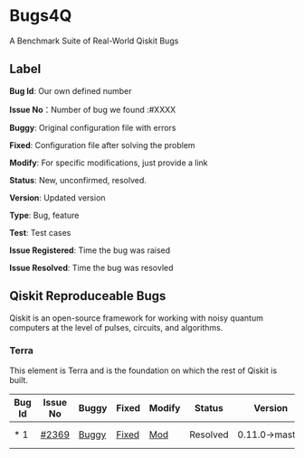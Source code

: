 # Bugs4Q
A Benchmark Suite of Real-World Qiskit Bugs
## Label
**Bug Id**: Our own defined number  

**Issue No**：Number of bug we found :#XXXX  

**Buggy**: Original configuration file with errors

**Fixed**: Configuration file after solving the problem  

**Modify**: For specific modifications, just provide a link 

**Status**: New, unconfirmed, resolved.   

**Version**: Updated version  

**Type**: Bug, feature  

**Test**: Test cases  

**Issue Registered**: Time the bug was raised  

**Issue Resolved**: Time the bug was resovled  

## Qiskit Reproduceable Bugs
Qiskit is an open-source framework for working with noisy quantum computers at the level of pulses, circuits, and algorithms.

### Terra
This element is Terra and is the foundation on which the rest of Qiskit is built.

| Bug Id | Issue No | Buggy | Fixed | Modify| Status |Version|Type|Test|Issue Registered | Issue Resolved |
| --- | --- | --- | --- | --- | --- | --- | --- | --- | --- | --- |
| * 1 | [#2369](https://github.com/Qiskit/qiskit-terra/issues/2369) | [Buggy](./Terra_2/Bug_1) | [Fixed](./Terra_2/Fix_1) | [Mod](https://github.com/Qiskit/qiskit-terra/pull/3490/files) | Resolved | 0.11.0→master | Bug | [Test](./Terra_2/Test_1) | May 9, 2019 | Jan 2, 2020 |

